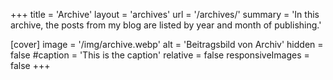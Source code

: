 +++
title = 'Archive'
layout = 'archives'
url = '/archives/'
summary = 'In this archive, the posts from my blog are listed by year and month of publishing.'

[cover]
    image = '/img/archive.webp'
    alt = 'Beitragsbild von Archiv'
    hidden = false
    #caption = 'This is the caption'
    relative = false
    responsiveImages = false
+++

